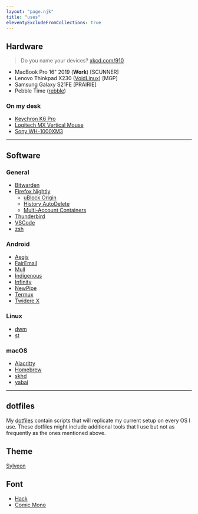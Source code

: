 ```yaml
---
layout: "page.njk"
title: "uses"
eleventyExcludeFromCollections: true
---
```


## Hardware
> Do you name your devices? [xkcd.com/910](https://xkcd.com/910/)

- MacBook Pro 16" 2019 (**Work**) [SCUNNER]
- Lenovo Thinkpad X230 ([VoidLinux](https://voidlinux.org/)) [MGP]
- Samsung Galaxy S21FE [PRAIRIE]
- Pebble Time ([rebble](https://rebble.io/))

### On my desk
- [Keychron K6 Pro](https://www.keychron.com/pages/keychron-k6-pro)
- [Logitech MX Vertical Mouse](https://www.logitech.com/en-us/products/mice/mx-vertical-ergonomic-mouse.910-005447.html)
- [Sony WH-1000XM3](https://electronics.sony.com/audio/headphones/all-headphones/p/wh1000xm3-b)

---

## Software

### General
- [Bitwarden](https://bitwarden.com/)
- [Firefox Nightly](https://nightly.mozilla.org)
	- [uBlock Origin](https://ublockorigin.com/)
	- [History AutoDelete](https://github.com/History-AutoDelete/History-AutoDelete)
	- [Multi-Account Containers](https://addons.mozilla.org/en-US/firefox/addon/multi-account-containers/)
- [Thunderbird](https://www.thunderbird.net/)
- [VSCode](https://code.visualstudio.com/)
- [zsh](https://www.zsh.org/)

### Android
- [Aegis](https://getaegis.app/)
- [FairEmail](https://email.faircode.eu/)
- [Mull](https://github.com/Divested-Mobile/Mull-Fenix)
- [Indigenous](https://github.com/swentel/indigenous-android)
- [Infinity](https://github.com/Docile-Alligator/Infinity-For-Reddit)
- [NewPipe](https://github.com/TeamNewPipe/NewPipe)
- [Termux](https://termux.com/)
- [Twidere X](https://x.twidere.com/)

### Linux
- [dwm](https://dwm.suckless.org/)
- [st](https://st.suckless.org/)

### macOS
- [Alacritty](https://alacritty.org/)
- [Homebrew](https://brew.sh/)
- [skhd](https://github.com/koekeishiya/skhd)
- [yabai](https://github.com/koekeishiya/yabai)

---

## dotfiles
My [dotfiles](https://github.com/benjifs/dotfiles) contain scripts that will replicate my current setup on every OS I use. These dotfiles might include additional tools that I use but not as frequently as the ones mentioned above.

## Theme
[Sylveon](/articles/sylveon)

## Font
- [Hack](https://sourcefoundry.org/hack/)
- [Comic Mono](https://dtinth.github.io/comic-mono-font/)
